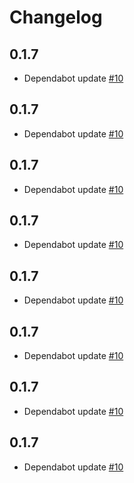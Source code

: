 # Changelog

## 0.1.7
  * Dependabot update [#10](https://github.com/singer-io/tap-swellrewards/pull/10)

## 0.1.7
  * Dependabot update [#10](https://github.com/singer-io/tap-swellrewards/pull/10)

## 0.1.7
  * Dependabot update [#10](https://github.com/singer-io/tap-swellrewards/pull/10)

## 0.1.7
  * Dependabot update [#10](https://github.com/singer-io/tap-swellrewards/pull/10)

## 0.1.7
  * Dependabot update [#10](https://github.com/singer-io/tap-swellrewards/pull/10)

## 0.1.7
  * Dependabot update [#10](https://github.com/singer-io/tap-swellrewards/pull/10)

## 0.1.7
  * Dependabot update [#10](https://github.com/singer-io/tap-swellrewards/pull/10)

## 0.1.7
  * Dependabot update [#10](https://github.com/singer-io/tap-swellrewards/pull/10)